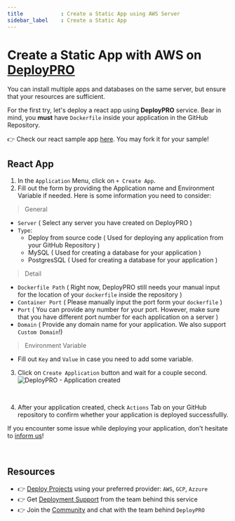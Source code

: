 ```yaml
---
title            : Create a Static App using AWS Server
sidebar_label    : Create a Static App
---
```


# Create a Static App with AWS on [DeployPRO](https://deploypro.dev/)

You can install multiple apps and databases on the same server, but ensure that your resources are sufficient.

For the first try, let's deploy a react app using **DeployPRO** service. Bear in mind, you **must** have `Dockerfile` inside your application in the GitHub Repository.

👉 Check our react sample app [here](https://github.com/app-generator/deploypro-react). You may fork it for your sample!

## React App
1. In the `Application` Menu, click on `+ Create App`.
2. Fill out the form by providing the Application name and Environment Variable if needed. Here is some information you need to consider:

> General

- `Server` ( Select any server you have created on DeployPRO )
- `Type`:
    - Deploy from source code ( Used for deploying any application from your GitHub Repository )
    - MySQL ( Used for creating a database for your application )
    - PostgresSQL ( Used for creating a database for your application )

> Detail

- `Dockerfile Path` ( Right now, DeployPRO still needs your manual input for the location of your `dockerfile` inside the repository )
- `Container Port` ( Please manually input the port form your `dockerfile` )
- `Port` ( You can provide any number for your port. However, make sure that you have different port number for each application on a server )
- `Domain` ( Provide any domain name for your application. We also support `Custom Domain`!)

> Environment Variable

- Fill out `Key` and `Value` in case you need to add some variable.

3. Click on `Create Application` button and wait for a couple second.
![DeployPRO - Application created](https://github.com/app-generator/deploypro-docs/assets/46531367/b72526c2-a2c5-46d0-a381-5c5060b86d49)
<br />

4. After your application created, check `Actions` Tab on your GitHub repository to confirm whether your application is deployed successfullly.

If you encounter some issue while deploying your application, don't hesitate to [inform us](https://discord.gg/qQhjQZhnur)!

<br />

## Resources

- 👉 [Deploy Projects](https://deploypro.dev/) using your preferred provider: `AWS`, `GCP`, `Azzure`
- 👉 Get [Deployment Support](https://deploypro.dev/support/) from the team behind this service
- 👉 Join the [Community](https://discord.gg/qQhjQZhnur) and chat with the team behind `DeployPRO`
